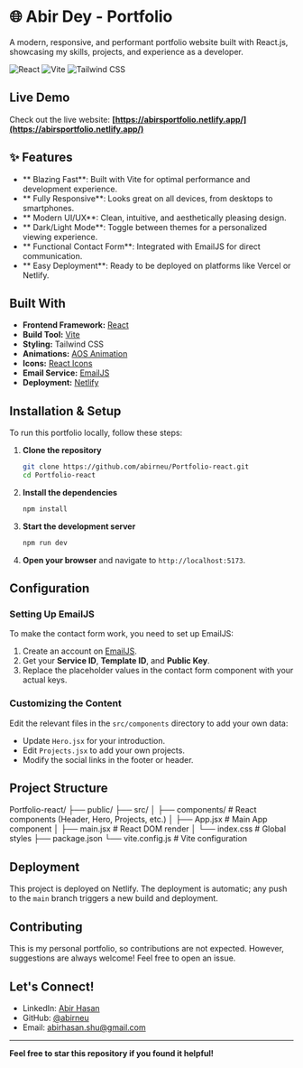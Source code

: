 # 🌐 Abir Dey - Portfolio

A modern, responsive, and performant portfolio website built with React.js, showcasing my skills, projects, and experience as a developer.

![React](https://img.shields.io/badge/React-20232A?style=for-the-badge&logo=react&logoColor=61DAFB)
![Vite](https://img.shields.io/badge/Vite-B73BFE?style=for-the-badge&logo=vite&logoColor=FFD62E)
![Tailwind CSS](https://img.shields.io/badge/CSS3-1572B6?style=for-the-badge&logo=css3&logoColor=white)

##  Live Demo

Check out the live website: **[https://abirsportfolio.netlify.app/](https://abirsportfolio.netlify.app/)**

## ✨ Features

- ** Blazing Fast**: Built with Vite for optimal performance and development experience.
- ** Fully Responsive**: Looks great on all devices, from desktops to smartphones.
- ** Modern UI/UX**: Clean, intuitive, and aesthetically pleasing design.
- ** Dark/Light Mode**: Toggle between themes for a personalized viewing experience.
- ** Functional Contact Form**: Integrated with EmailJS for direct communication.
- ** Easy Deployment**: Ready to be deployed on platforms like Vercel or Netlify.

##  Built With

- **Frontend Framework:** [React](https://reactjs.org/)
- **Build Tool:** [Vite](https://vitejs.dev/)
- **Styling:** Tailwind CSS
- **Animations:** [AOS Animation](https://michalsnik.github.io/aos/)
- **Icons:** [React Icons](https://react-icons.github.io/react-icons/)
- **Email Service:** [EmailJS](https://www.emailjs.com/)
- **Deployment:** [Netlify](https://www.netlify.com/)

##  Installation & Setup

To run this portfolio locally, follow these steps:

1.  **Clone the repository**
    ```bash
    git clone https://github.com/abirneu/Portfolio-react.git
    cd Portfolio-react
    ```

2.  **Install the dependencies**
    ```bash
    npm install
    ```

3.  **Start the development server**
    ```bash
    npm run dev
    ```
4.  **Open your browser** and navigate to `http://localhost:5173`.

##  Configuration

### Setting Up EmailJS
To make the contact form work, you need to set up EmailJS:

1.  Create an account on [EmailJS](https://www.emailjs.com/).
2.  Get your **Service ID**, **Template ID**, and **Public Key**.
3.  Replace the placeholder values in the contact form component with your actual keys.

### Customizing the Content
Edit the relevant files in the `src/components` directory to add your own data:
- Update `Hero.jsx` for your introduction.
- Edit `Projects.jsx` to add your own projects.
- Modify the social links in the footer or header.

##  Project Structure
Portfolio-react/
├── public/
├── src/
│ ├── components/ # React components (Header, Hero, Projects, etc.)
│ ├── App.jsx # Main App component
│ ├── main.jsx # React DOM render
│ └── index.css # Global styles
├── package.json
└── vite.config.js # Vite configuration


##  Deployment

This project is deployed on Netlify. The deployment is automatic; any push to the `main` branch triggers a new build and deployment.

##  Contributing

This is my personal portfolio, so contributions are not expected. However, suggestions are always welcome! Feel free to open an issue.

##  Let's Connect!

- LinkedIn: [Abir Hasan](https://www.linkedin.com/in/abirneu/)
- GitHub: [@abirneu](https://github.com/abirneu)
- Email: [abirhasan.shu@gmail.com](mailto:abirhasan.shu@gmail.com)

---
 **Feel free to star this repository if you found it helpful!**
